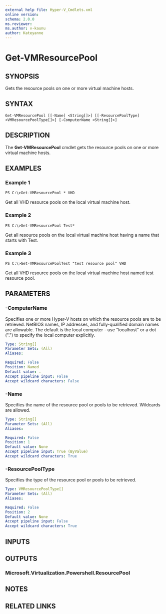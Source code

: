 ```yaml
---
external help file: Hyper-V_Cmdlets.xml
online version: 
schema: 2.0.0
ms.reviewer:
ms.author: v-kaunu
author: Kateyanne
---
```


# Get-VMResourcePool

## SYNOPSIS
Gets the resource pools on one or more virtual machine hosts.

## SYNTAX

```
Get-VMResourcePool [[-Name] <String[]>] [[-ResourcePoolType] <VMResourcePoolType[]>] [-ComputerName <String[]>]
```

## DESCRIPTION
The **Get-VMResourcePool** cmdlet gets the resource pools on one or more virtual machine hosts.

## EXAMPLES

### Example 1
```
PS C:\>Get-VMResourcePool * VHD
```

Get all VHD resource pools on the local virtual machine host.

### Example 2
```
PS C:\>Get-VMResourcePool Test*
```

Get all resource pools on the local virtual machine host having a name that starts with Test.

### Example 3
```
PS C:\>Get-VMResourcePoolTest "test resource pool" VHD
```

Get all VHD resource pools on the local virtual machine host named test resource pool.

## PARAMETERS

### -ComputerName
Specifies one or more Hyper-V hosts on which the resource pools are to be retrieved.
NetBIOS names, IP addresses, and fully-qualified domain names are allowable.
The default is the local computer - use "localhost" or a dot (".") to specify the local computer explicitly.

```yaml
Type: String[]
Parameter Sets: (All)
Aliases: 

Required: False
Position: Named
Default value: .
Accept pipeline input: False
Accept wildcard characters: False
```

### -Name
Specifies the name of the resource pool or pools to be retrieved.
Wildcards are allowed.

```yaml
Type: String[]
Parameter Sets: (All)
Aliases: 

Required: False
Position: 1
Default value: None
Accept pipeline input: True (ByValue)
Accept wildcard characters: True
```

### -ResourcePoolType
Specifies the type of the resource pool or pools to be retrieved.

```yaml
Type: VMResourcePoolType[]
Parameter Sets: (All)
Aliases: 

Required: False
Position: 2
Default value: None
Accept pipeline input: False
Accept wildcard characters: True
```

## INPUTS

## OUTPUTS

### Microsoft.Virtualization.Powershell.ResourcePool

## NOTES

## RELATED LINKS



